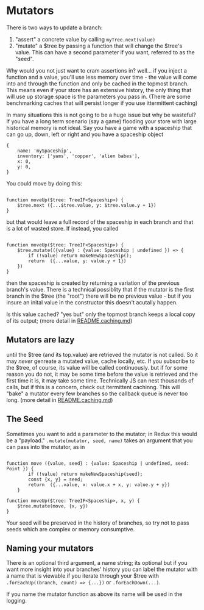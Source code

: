 # Mutators

There is two ways to update a branch: 

1. "assert" a concrete value by calling `myTree.next(value)`
2. "mutate" a $tree by passing a function that will change the $tree's value. This can have a second parameter if you want, referred to as the "seed". 

Why would you not just want to cram assertions in? well... if you inject a function and a value, you'll use less memory over time - the value will
come into and through the function and only be cached in the topmost branch. This means even if your store has an extensive history, the only 
thing that will use up storage space is the parameters you pass in. (There are some benchmarking caches that will persist longer if you use ittermittent caching)

In many situations this is not going to be a huge issue but why be wasteful? If you have a long term scenario (say a game) flooding your store with large 
historical memory is not ideal. Say you have a game with a spaceship that can go up, down, left or right and you have a spaceship object 

```
{
    name: 'mySpaceship',
    inventory: ['yams', 'copper', 'alien babes'],
    x: 0,
    y: 0,
}
```

You could move by doing this: 

```

function moveUp($tree: TreeIF<Spaceship>) {
    $tree.next ({...$tree.value, y: $tree.value.y + 1})
}
```
but that would leave a full record of the spaceship in each branch and that is a lot of wasted store. If instead, you called 

```

function moveUp($tree: TreeIF<Spaceship>) {
    $tree.mutate(({value} : {value: Spaceship | undefined }) => {
        if (!value) return makeNewSpaceship();
        return  ({...value, y: value.y + 1})
    })
}
```

then the spaceship is created by returning a variation of the previous branch's value. There is a technical possiblity that
if the mutator is the first branch in the $tree (the "root") there will be no previous value - but if you insure an inital value
in the constructor this doesn't acutally happen.

Is this value cached? "yes but" only the topmost branch keeps a local copy of its output; (more detail in [README.caching.md](./README.caching.md))


## Mutators are lazy 

until the $tree (and its top.value) are retrieved the mutator is not called. So it may _never_ genreate a mutated value, cache locally, 
etc. If you subscribe to the $tree, of course, its value will be called continuously. but if for some reason you do not, it may be some time 
before the value is retrieved and the first time it is, it may take some time. Technically JS can nest thousands of calls, but if this is a concern,
check out itermittent cachinng. This will "bake" a mutator every few branches so the callback queue is never too long. (more detail in [README.caching.md](./README.caching.md))

## The Seed

Sometimes you want to add a parameter to the mutator; in Redux this would be a "payload." `.mutate(mutator, seed, name)` takes an argument 
that you can pass into the mutator, as in 

```

function move ({value, seed} : {value: Spaceship | undefined, seed: Point }) {
        if (!value) return makeNewSpaceship(seed);
        const {x, y} = seed;
        return  ({...value, x: value.x + x, y: value.y + y})
    }

function moveUp($tree: TreeIF<Spaceship>, x, y) {
    $tree.mutate(move, {x, y})
}

```

Your seed will be preserved in the history of branches, so try not to pass seeds which are complex or memory consumptive.

## Naming your mutators

There is an optional third argument, a name string; its optional but if you want more insight into your branches' history you can label the mutator
with a name that is viewable if you iterate  through your $tree with `.forEachUp((branch, count) => {...})` or `.forEachDown(...)`. 

If you name the mutator function as above its name will be used in the logging. 